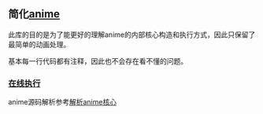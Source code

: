 ## 简化[anime](http://animejs.com/)

此库的目的是为了能更好的理解anime的内部核心构造和执行方式，因此只保留了最简单的动画处理。

基本每一行代码都有注释，因此也不会存在看不懂的问题。

### [在线执行](https://stonehank.github.io/simplify-anime)

anime源码解析参考[解析anime核心](https://github.com/stonehank/sourcecode-analysis/blob/master/source-code.anime/README.md)